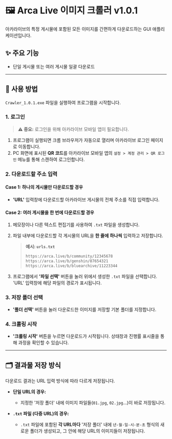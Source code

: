 # 🖼️ Arca Live 이미지 크롤러 v1.0.1

아카라이브의 특정 게시물에 포함된 모든 이미지를 간편하게 다운로드하는 GUI 애플리케이션입니다.

## ✨ 주요 기능

- 단일 게시물 또는 여러 게시물 일괄 다운로드

---

## 🚀 사용 방법

`Crawler_1.0.1.exe` 파일을 실행하여 프로그램을 시작합니다.

### 1. 로그인

> **⚠️ 중요:** 로그인을 위해 아카라이브 모바일 앱이 필요합니다.

1.  프로그램이 실행되면 크롬 브라우저가 자동으로 열리며 아카라이브 로그인 페이지로 이동합니다.
2.  PC 화면에 표시된 **QR 코드**를 아카라이브 모바일 앱의 `설정 > 계정 관리 > QR 로그인` 메뉴를 통해 스캔하여 로그인합니다.

### 2. 다운로드할 주소 입력

#### Case 1: 하나의 게시물만 다운로드할 경우

- **'URL'** 입력창에 다운로드할 아카라이브 게시물의 전체 주소를 직접 입력합니다.

#### Case 2: 여러 게시물을 한 번에 다운로드할 경우

1.  메모장이나 다른 텍스트 편집기를 사용하여 `.txt` 파일을 생성합니다.
2.  파일 내부에 다운로드할 각 게시물의 URL을 **한 줄에 하나씩** 입력하고 저장합니다.

    > **예시: `urls.txt`**
    > ```txt
    > https://arca.live/b/community/12345678
    > https://arca.live/b/genshin/87654321
    > https://arca.live/b/bluearchive/11223344
    > ```

3.  프로그램에서 **'파일 선택'** 버튼을 눌러 위에서 생성한 `.txt` 파일을 선택합니다. 'URL' 입력창에 해당 파일의 경로가 표시됩니다.

### 3. 저장 폴더 선택

- **'폴더 선택'** 버튼을 눌러 다운로드한 이미지를 저장할 기본 폴더를 지정합니다.

### 4. 크롤링 시작

- **'크롤링 시작'** 버튼을 누르면 다운로드가 시작됩니다. 상태창과 진행률 표시줄을 통해 과정을 확인할 수 있습니다.

---

## 🗂️ 결과물 저장 방식

다운로드 결과는 URL 입력 방식에 따라 다르게 저장됩니다.

- **단일 URL의 경우:**
  - 지정한 '저장 폴더' 내에 이미지 파일들(`01.jpg`, `02.jpg`...)이 바로 저장됩니다.

- **`.txt` 파일 (다중 URL)의 경우:**
  - `.txt` 파일에 포함된 **각 URL마다** '저장 폴더' 내에 `년-월-일-시-분-초` 형식의 새로운 폴더가 생성되고, 그 안에 해당 URL의 이미지들이 저장됩니다.
